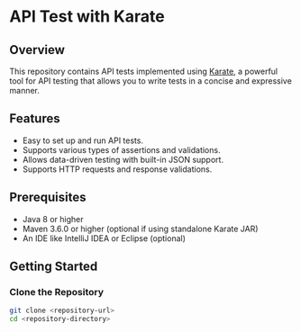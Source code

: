 # API Test with Karate

## Overview
This repository contains API tests implemented using [Karate](https://github.com/intuit/karate), a powerful tool for API testing that allows you to write tests in a concise and expressive manner.

## Features
- Easy to set up and run API tests.
- Supports various types of assertions and validations.
- Allows data-driven testing with built-in JSON support.
- Supports HTTP requests and response validations.

## Prerequisites
- Java 8 or higher
- Maven 3.6.0 or higher (optional if using standalone Karate JAR)
- An IDE like IntelliJ IDEA or Eclipse (optional)

## Getting Started

### Clone the Repository
```bash
git clone <repository-url>
cd <repository-directory>
